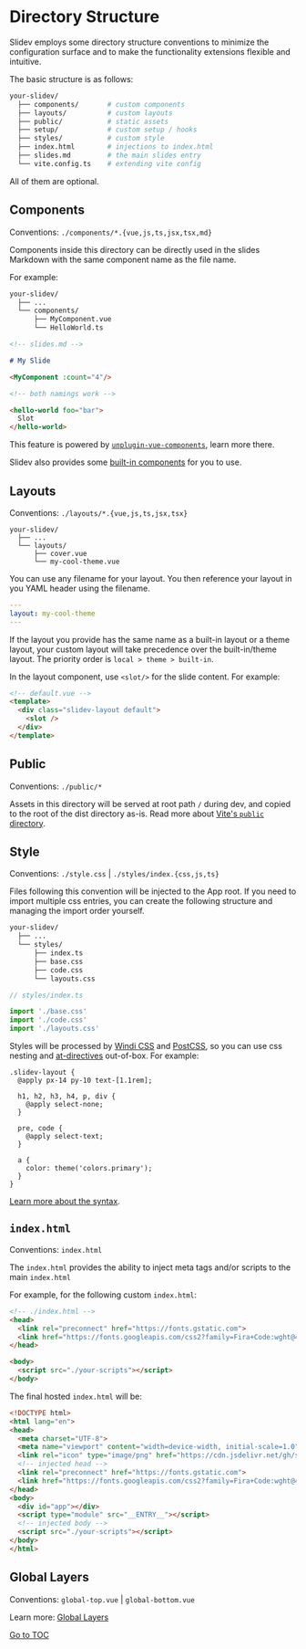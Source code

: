 # Directory Structure

Slidev employs some directory structure conventions to minimize the configuration surface and to make the functionality extensions flexible and intuitive.

The basic structure is as follows:

```bash
your-slidev/
  ├── components/       # custom components
  ├── layouts/          # custom layouts
  ├── public/           # static assets
  ├── setup/            # custom setup / hooks
  ├── styles/           # custom style
  ├── index.html        # injections to index.html
  ├── slides.md         # the main slides entry
  └── vite.config.ts    # extending vite config
```

All of them are optional.

## Components

Conventions: `./components/*.{vue,js,ts,jsx,tsx,md}`

Components inside this directory can be directly used in the slides Markdown with the same component name as the file name.

For example:

```bash
your-slidev/
  ├── ...
  └── components/
      ├── MyComponent.vue
      └── HelloWorld.ts
```

```md
<!-- slides.md -->

# My Slide

<MyComponent :count="4"/>

<!-- both namings work -->

<hello-world foo="bar">
  Slot
</hello-world>
```

This feature is powered by [`unplugin-vue-components`](https://github.com/antfu/unplugin-vue-components), learn more there.

Slidev also provides some [built-in components](builtin/components) for you to use.

## Layouts

Conventions: `./layouts/*.{vue,js,ts,jsx,tsx}`

```
your-slidev/
  ├── ...
  └── layouts/
      ├── cover.vue
      └── my-cool-theme.vue
```

You can use any filename for your layout. You then reference your layout in you YAML header using the filename.

```yaml
---
layout: my-cool-theme
---
```

If the layout you provide has the same name as a built-in layout or a theme layout, your custom layout will take precedence over the built-in/theme layout. The priority order is `local > theme > built-in`.

In the layout component, use `<slot/>` for the slide content. For example:

```html
<!-- default.vue -->
<template>
  <div class="slidev-layout default">
    <slot />
  </div>
</template>
```

## Public

Conventions: `./public/*`

Assets in this directory will be served at root path `/` during dev, and copied to the root of the dist directory as-is. Read more about [Vite's `public` directory](https://vitejs.dev/guide/assets.html#the-public-directory).

## Style

Conventions: `./style.css` | `./styles/index.{css,js,ts}`

Files following this convention will be injected to the App root. If you need to import multiple css entries, you can create the following structure and managing the import order yourself.

```bash
your-slidev/
  ├── ...
  └── styles/
      ├── index.ts
      ├── base.css
      ├── code.css
      └── layouts.css
```

```ts
// styles/index.ts

import './base.css'
import './code.css'
import './layouts.css'
```

Styles will be processed by [Windi CSS](https://windicss.org/) and [PostCSS](https://postcss.org/), so you can use css nesting and [at-directives](https://windicss.org/features/directives.html) out-of-box. For example:

```less
.slidev-layout {
  @apply px-14 py-10 text-[1.1rem];

  h1, h2, h3, h4, p, div {
    @apply select-none;
  }

  pre, code {
    @apply select-text;
  }

  a {
    color: theme('colors.primary');
  }
}
```

[Learn more about the syntax](https://windicss.org/features/directives.html).

## `index.html`

Conventions: `index.html`

The `index.html` provides the ability to inject meta tags and/or scripts to the main `index.html`

For example, for the following custom `index.html`:

```html
<!-- ./index.html -->
<head>
  <link rel="preconnect" href="https://fonts.gstatic.com">
  <link href="https://fonts.googleapis.com/css2?family=Fira+Code:wght@400;600&family=Nunito+Sans:wght@200;400;600&display=swap" rel="stylesheet">
</head>

<body>
  <script src="./your-scripts"></script>
</body>
```

The final hosted `index.html` will be:

```html
<!DOCTYPE html>
<html lang="en">
<head>
  <meta charset="UTF-8">
  <meta name="viewport" content="width=device-width, initial-scale=1.0">
  <link rel="icon" type="image/png" href="https://cdn.jsdelivr.net/gh/slidevjs/slidev/assets/favicon.png">
  <!-- injected head -->
  <link rel="preconnect" href="https://fonts.gstatic.com">
  <link href="https://fonts.googleapis.com/css2?family=Fira+Code:wght@400;600&family=Nunito+Sans:wght@200;400;600&display=swap" rel="stylesheet">
</head>
<body>
  <div id="app"></div>
  <script type="module" src="__ENTRY__"></script>
  <!-- injected body -->
  <script src="./your-scripts"></script>
</body>
</html>
```

## Global Layers

Conventions: `global-top.vue` | `global-bottom.vue`

Learn more: [Global Layers](custom/global-layers)

<span style='float: footnote;'><a href="../index.html#toc">Go to TOC</a></span>
